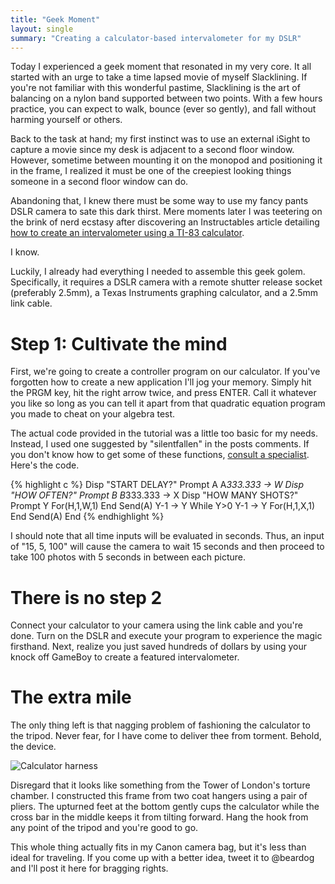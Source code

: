 ```yaml
---
title: "Geek Moment"
layout: single
summary: "Creating a calculator-based intervalometer for my DSLR"
---
```

Today I experienced a geek moment that resonated in my very core. It all started with an urge to take a time lapsed movie of myself Slacklining. If you're not familiar with this wonderful pastime, Slacklining is the art of balancing on a nylon band supported between two points. With a few hours practice, you can expect to walk, bounce (ever so gently), and fall without harming yourself or others.

Back to the task at hand; my first instinct was to use an external iSight to capture a movie since my desk is adjacent to a second floor window. However, sometime between mounting it on the monopod and positioning it in the frame, I realized it must be one of the creepiest looking things someone in a second floor window can do.

Abandoning that, I knew there must be some way to use my fancy pants DSLR camera to sate this dark thirst. Mere moments later I was teetering on the brink of nerd ecstasy after discovering an Instructables article detailing <a href="http://www.instructables.com/id/Turn-a-TI-Graphing-Calculator-into-an-Intervalomet/">how to create an intervalometer using a TI-83 calculator</a>.

I know.

Luckily, I already had everything I needed to assemble this geek golem. Specifically, it requires a DSLR camera with a remote shutter release socket (preferably 2.5mm), a Texas Instruments graphing calculator, and a 2.5mm link cable.

# Step 1: Cultivate the mind

First, we're going to create a controller program on our calculator. If you've forgotten how to create a new application I'll jog your memory. Simply hit the <span class="code">PRGM</span> key, hit the right arrow twice, and press <span class="code">ENTER</span>. Call it whatever you like so long as you can tell it apart from that quadratic equation program you made to cheat on your algebra test.

The actual code provided in the tutorial was a little too basic for my needs. Instead, I used one suggested by "silentfallen" in the posts comments. If you don't know how to get some of these functions, <a href="http://www.ticalc.org/programming/columns/83plus-bas/cherny/">consult a specialist</a>. Here's the code.

{% highlight c %}
Disp "START DELAY?"
Prompt A
A*333.333 &#x2192; W
Disp "HOW OFTEN?"
Prompt B
B*333.333 &#x2192; X
Disp "HOW MANY SHOTS?"
Prompt Y
For(H,1,W,1)
End
Send(A)
Y-1 &#x2192; Y
While Y>0
Y-1 &#x2192; Y
For(H,1,X,1)
End
Send(A)
End
{% endhighlight %}

I should note that all time inputs will be evaluated in seconds. Thus, an input of "15, 5, 100" will cause the camera to wait 15 seconds and then proceed to take 100 photos with 5 seconds in between each picture.

# There is no step 2

Connect your calculator to your camera using the link cable and you're done. Turn on the DSLR and execute your program to experience the magic firsthand. Next, realize you just saved hundreds of dollars by using your knock off GameBoy to create a featured intervalometer.

# The extra mile

The only thing left is that nagging problem of fashioning the calculator to the tripod. Never fear, for I have come to deliver thee from torment. Behold, the device.

<img alt="Calculator harness" src="http://chrismontrois.com/images/IMG_3097.jpg" />

Disregard that it looks like something from the Tower of London's torture chamber. I constructed this frame from two coat hangers using a pair of pliers. The upturned feet at the bottom gently cups the calculator while the cross bar in the middle keeps it from tilting forward. Hang the hook from any point of the tripod and you're good to go.

This whole thing actually fits in my Canon camera bag, but it's less than ideal for traveling. If you come up with a better idea, tweet it to @beardog and I'll post it here for bragging rights.